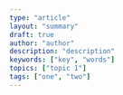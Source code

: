 ```yaml
---
type: "article"
layout: "summary"
draft: true
author: "author"
description: "description"
keywords: ["key", "words"]
topics: ["topic 1"]
tags: ["one", "two"]
---
```

